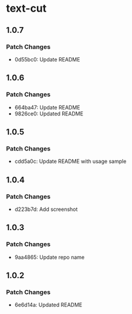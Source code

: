 # text-cut

## 1.0.7

### Patch Changes

- 0d55bc0: Update README

## 1.0.6

### Patch Changes

- 664ba47: Update README
- 9826ce0: Updated README

## 1.0.5

### Patch Changes

- cdd5a0c: Update README with usage sample

## 1.0.4

### Patch Changes

- d223b7d: Add screenshot

## 1.0.3

### Patch Changes

- 9aa4865: Update repo name

## 1.0.2

### Patch Changes

- 6e6d14a: Updated README
